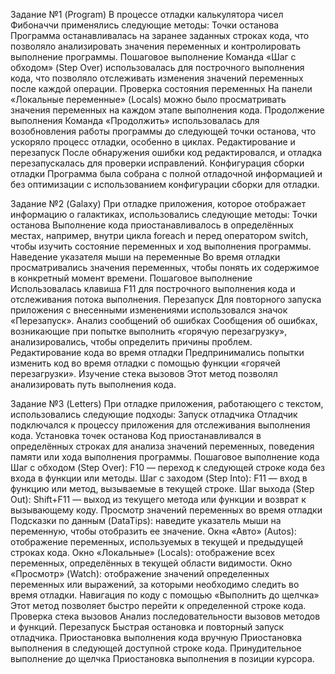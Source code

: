 Задание №1 (Program)
В процессе отладки калькулятора чисел Фибоначчи применялись следующие методы:
Точки останова
Программа останавливалась на заранее заданных строках кода, что позволяло анализировать значения переменных и контролировать выполнение программы.
Пошаговое выполнение
Команда «Шаг с обходом» (Step Over) использовалась для построчного выполнения кода, что позволяло отслеживать изменения значений переменных после каждой операции.
Проверка состояния переменных
На панели «Локальные переменные» (Locals) можно было просматривать значения переменных на каждом этапе выполнения кода.
Продолжение выполнения
Команда «Продолжить» использовалась для возобновления работы программы до следующей точки останова, что ускоряло процесс отладки, особенно в циклах.
Редактирование и перезапуск
После обнаружения ошибки код редактировался, и отладка перезапускалась для проверки исправлений.
Конфигурация сборки отладки
Программа была собрана с полной отладочной информацией и без оптимизации с использованием конфигурации сборки для отладки.

Задание №2 (Galaxy)
При отладке приложения, которое отображает информацию о галактиках, использовались следующие методы:
Точки останова
Выполнение кода приостанавливалось в определённых местах, например, внутри цикла foreach и перед оператором switch, чтобы изучить состояние переменных и ход выполнения программы.
Наведение указателя мыши на переменные
Во время отладки просматривались значения переменных, чтобы понять их содержимое в конкретный момент времени.
Пошаговое выполнение
Использовалась клавиша F11 для построчного выполнения кода и отслеживания потока выполнения.
Перезапуск
Для повторного запуска приложения с внесенными изменениями использовался значок «Перезапуск».
Анализ сообщений об ошибках
Сообщения об ошибках, возникающие при попытке выполнить «горячую перезагрузку», анализировались, чтобы определить причины проблем.
Редактирование кода во время отладки
Предпринимались попытки изменить код во время отладки с помощью функции «горячей перезагрузки».
Изучение стека вызовов
Этот метод позволял анализировать путь выполнения кода.

Задание №3 (Letters)
При отладке приложения, работающего с текстом, использовались следующие подходы:
Запуск отладчика
Отладчик подключался к процессу приложения для отслеживания выполнения кода.
Установка точек останова
Код приостанавливался в определённых строках для анализа значений переменных, поведения памяти или хода выполнения программы.
Пошаговое выполнение кода
Шаг с обходом (Step Over): F10 — переход к следующей строке кода без входа в функции или методы.
Шаг с заходом (Step Into): F11 — вход в функцию или метод, вызываемые в текущей строке.
Шаг выхода (Step Out): Shift+F11 — выход из текущего метода или функции и возврат к вызывающему коду.
Просмотр значений переменных во время отладки
Подсказки по данным (DataTips): наведите указатель мыши на переменную, чтобы отобразить ее значение.
Окна «Авто» (Autos): отображение переменных, используемых в текущей и предыдущей строках кода.
Окно «Локальные» (Locals): отображение всех переменных, определённых в текущей области видимости.
Окно «Просмотр» (Watch): отображение значений определенных переменных или выражений, за которыми необходимо следить во время отладки.
Навигация по коду с помощью «Выполнить до щелчка»
Этот метод позволяет быстро перейти к определенной строке кода.
Проверка стека вызовов
Анализ последовательности вызовов методов и функций.
Перезапуск
Быстрая остановка и повторный запуск отладчика.
Приостановка выполнения кода вручную
Приостановка выполнения в следующей доступной строке кода.
Принудительное выполнение до щелчка
Приостановка выполнения в позиции курсора.
